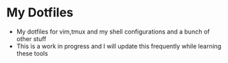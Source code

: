 # My Dotfiles 

- My dotfiles for vim,tmux and my shell configurations and a bunch of other stuff
- This is a work in progress and I will update this frequently 
while learning these tools 
